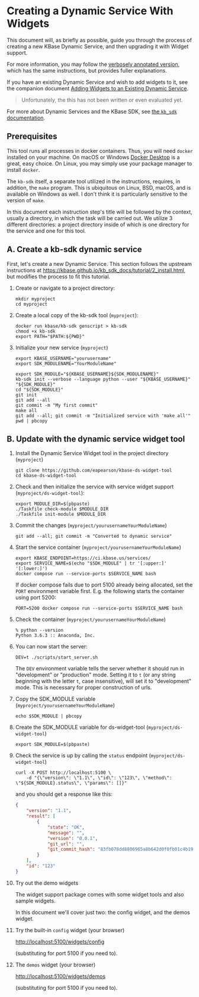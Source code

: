 # Creating a Dynamic Service With Widgets

This document will, as briefly as possible, guide you through the process of
creating a new KBase Dynamic Service, and then upgrading it with Widget support.

For more information, you may follow the [verbosely annotated
version](./creating-dynamic-service-for-widgets.md), which has the same
instructions, but provides fuller explanations.

If you have an existing Dynamic Service and wish to add widgets to it, see the
companion document [Adding Widgets to an Existing Dynamic
Service](adding-widgets-to-an-existing-dynamic-service.md).

> Unfortunately, the this has not been written or even evaluated yet.

For more about Dynamic Services and the KBase SDK, see [the `kb_sdk`
documentation](https://kbase.github.io/kb_sdk_docs).

## Prerequisites

This tool runs all processes in docker containers. Thus, you will need
`docker` installed on your machine. On macOS or Windows [Docker
Desktop](https://www.docker.com/products/docker-desktop/) is a great, easy
choice. On Linux, you may simply use your package manager to install `docker`.

The `kb-sdk` itself, a separate tool utilized in the instructions, requires, in
addition, the `make` program. This is ubiquitous on Linux, BSD, macOS, and is
available on Windows as well. I don't think it is particularly sensitive to the
version of `make`.

In this document each instruction step's title will be followed by the context,
usually a directory,  in which the task will be carried out. We utilize 3
different directories: a project directory inside of which is one directory for
the service and one for this tool.

## A. Create a kb-sdk dynamic service

First, let's create a new Dynamic Service. This section follows the upstream
instructions at https://kbase.github.io/kb_sdk_docs/tutorial/2_install.html, but
modifies the process to fit this tutorial.

1. Create or navigate to a project directory:

    ```shell
    mkdir myproject
    cd myproject
    ```

2. Create a local copy of the kb-sdk tool (`myproject`):

    ```shell
    docker run kbase/kb-sdk genscript > kb-sdk
    chmod +x kb-sdk
    export PATH="$PATH:${PWD}"
    ```

3. Initialize your new service (`myproject`)

    ```shell
    export KBASE_USERNAME="yourusername"
    export SDK_MODULENAME="YourModuleName"

    export SDK_MODULE="${KBASE_USERNAME}${SDK_MODULENAME}"
    kb-sdk init --verbose --language python --user "${KBASE_USERNAME}" "${SDK_MODULE}"
    cd "${SDK_MODULE}"
    git init
    git add --all
    git commit -m "My first commit"
    make all
    git add --all; git commit -m "Initialized service with 'make all'"
    pwd | pbcopy
    ```

## B. Update with the dynamic service widget tool

1. Install the Dynamic Service Widget tool in the project directory (`myproject`)

    ```shell
    git clone https://github.com/eapearson/kbase-ds-widget-tool
    cd kbase-ds-widget-tool
    ```

2. Check and then initialize the service with service widget support (`myproject/ds-widget-tool`):

    ```shell
    export MODULE_DIR=$(pbpaste)
    ./Taskfile check-module $MODULE_DIR
    ./Taskfile init-module $MODULE_DIR
    ```

3. Commit the changes (`myproject/yourusernameYourModuleName`)

    ```shell
    git add --all; git commit -m "Converted to dynamic service"
    ```

4. Start the service container (`myproject/yourusernameYourModuleName`)

    ```shell
    export KBASE_ENDPOINT=https://ci.kbase.us/services/ 
    export SERVICE_NAME=$(echo "$SDK_MODULE" | tr '[:upper:]' '[:lower:]')
    docker compose run --service-ports $SERVICE_NAME bash
    ```

    If docker compose fails due to port 5100 already being allocated, set the `PORT`
    environment variable first. E.g. the following starts the container using port 5200:

    ```shell
    PORT=5200 docker compose run --service-ports $SERVICE_NAME bash
    ```

5. Check the container (`myproject/yourusernameYourModuleName`)

    ```shell
    % python --version
    Python 3.6.3 :: Anaconda, Inc.
    ```

6. You can now start the server:

    ```shell
    DEV=t ./scripts/start_server.sh
    ```

    The `DEV` environment variable tells the server whether it should run in
    "development" or "production" mode. Setting it to `t` (or any string beginning with
    the letter `t`, case insensitive), will set it to "development" mode. This is
    necessary for proper construction of urls.

7. Copy the SDK_MODULE variable (`myproject/yourusernameYourModuleName`)

    ```shell
    echo $SDK_MODULE | pbcopy
    ```

8. Create the SDK_MODULE variable for ds-widget-tool (`myproject/ds-widget-tool`)

    ```shell
    export SDK_MODULE=$(pbpaste)
    ```

9. Check the service is up by calling the `status` endpoint (`myproject/ds-widget-tool`)

    ```shell
    curl -X POST http://localhost:5100 \
        -d "{\"version\": \"1.1\", \"id\": \"123\", \"method\": \"${SDK_MODULE}.status\", \"params\": []}"
    ```

    and you should get a response like this:

    ```json
    {
        "version": "1.1",
        "result": [
            {
                "state": "OK",
                "message": "",
                "version": "0.0.1",
                "git_url": "",
                "git_commit_hash": "83fb078dd8806965a8b642d0f0fb01c4b194a683"
            }
        ],
        "id": "123"
    }
    ```

10. Try out the demo widgets

    The widget support package comes with some widget tools and also sample widgets.

    In this document we'll cover just two: the config widget, and the demos widget.

11. Try the built-in `config` widget (your browser)

    [http://localhost:5100/widgets/config](http://localhost:5100/widgets/config)

    (substituting for port 5100 if you need to).

12. The `demos` widget (your browser)

    [http://localhost:5100/widgets/demos](http://localhost:5100/widgets/demos)

    (substituting for port 5100 if you need to).
